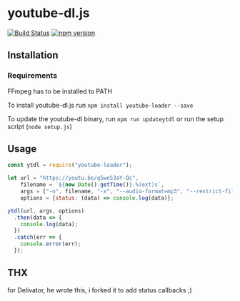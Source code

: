 # youtube-dl.js
[![Build Status](https://travis-ci.org/Delivator/youtube-dl.js.svg?branch=master)](https://travis-ci.org/Delivator/youtube-dl.js)
[![npm version](https://badge.fury.io/js/youtube-dl.js.svg)](https://www.npmjs.com/package/youtube-dl.js)

## Installation

### Requirements

FFmpeg has to be installed to PATH

To install youtube-dl.js run `npm install youtube-loader --save`

To update the youtube-dl binary, run `npm run updateytdl` or run the setup script (`node setup.js`)

## Usage

```javascript
const ytdl = require("youtube-loader");

let url = "https://youtu.be/q5weS3aY-Qc",
    filename = `${new Date().getTime()}.%(ext)s`,
    args = ["-o", filename, "-x", "--audio-format=mp3", "--restrict-filenames", "--external-downloader=ffmpeg", "--audio-quality=96k"],
    options = {status: (data) => console.log(data)};

ytdl(url, args, options)
  .then(data => {
    console.log(data);
  })
  .catch(err => {
    console.error(err);
  });
```

## THX

for Delivator, he wrote this, i forked it to add status callbacks ;) 